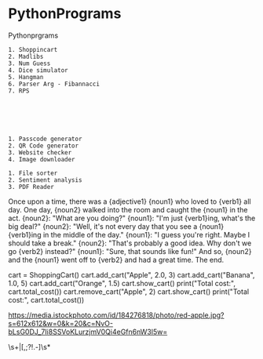 # PythonPrograms
Pythonprgrams



	1. Shoppincart
	2. Madlibs
	3. Num Guess 
	4. Dice simulator
	5. Hangman
	6. Parser Arg - Fibannacci
	7. RPS






	1. Passcode generator
	2. QR Code generator
	3. Website checker 
	4. Image downloader

	1. File sorter 
	2. Sentiment analysis 
  	3. PDF Reader 



Once upon a time, there was a {adjective1} {noun1} who loved to {verb1} all day.
One day, {noun2} walked into the room and caught the {noun1} in the act. 
{noun2}: "What are you doing?"
{noun1}: "I'm just {verb1}ing, what's the big deal?"
{noun2}: "Well, it's not every day that you see a {noun1} {verb1}ing in the middle of the day."
{noun1}: "I guess you're right. Maybe I should take a break."
{noun2}: "That's probably a good idea. Why don't we go {verb2} instead?"
{noun1}: "Sure, that sounds like fun!"
And so, {noun2} and the {noun1} went off to {verb2} and had a great time. 
The end.

cart = ShoppingCart()
cart.add_cart("Apple", 2.0, 3)
cart.add_cart("Banana", 1.0, 5)
cart.add_cart("Orange", 1.5)
cart.show_cart()
print("Total cost:", cart.total_cost())
cart.remove_cart("Apple", 2)
cart.show_cart()
print("Total cost:", cart.total_cost())

https://media.istockphoto.com/id/184276818/photo/red-apple.jpg?s=612x612&w=0&k=20&c=NvO-bLsG0DJ_7Ii8SSVoKLurzjmV0Qi4eGfn6nW3l5w=

\s+|[,;?!.-]\s*


